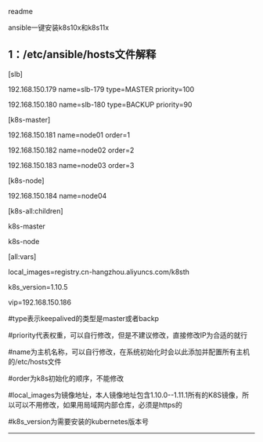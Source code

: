 readme

ansible一键安装k8s10x和k8s11x

1：/etc/ansible/hosts文件解释
-----------------------------------------------------------------------------------------------------------------------------------

[slb]

192.168.150.179 name=slb-179 type=MASTER priority=100 

192.168.150.180 name=slb-180 type=BACKUP priority=90

[k8s-master]

192.168.150.181 name=node01  order=1

192.168.150.182 name=node02  order=2

192.168.150.183 name=node03  order=3

[k8s-node]

192.168.150.184 name=node04

[k8s-all:children]

k8s-master

k8s-node

[all:vars]

local_images=registry.cn-hangzhou.aliyuncs.com/k8sth

k8s_version=1.10.5

vip=192.168.150.186

#type表示keepalived的类型是master或者backp

#priority代表权重，可以自行修改，但是不建议修改，直接修改IP为合适的就行

#name为主机名称，可以自行修改，在系统初始化时会以此添加并配置所有主机的/etc/hosts文件

#order为k8s初始化的顺序，不能修改

#local_images为镜像地址，本人镜像地址包含1.10.0--1.11.1所有的K8S镜像，所以可以不用修改，如果用局域网内部仓库，必须是https的

#k8s_version为需要安装的kubernetes版本号

---------------------------------------------------------------------------------------------------------------------------------------

